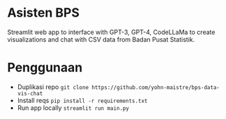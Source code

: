 # Asisten BPS
Streamlit web app to interface with GPT-3, GPT-4, CodeLLaMa to create visualizations and chat with CSV data from Badan Pusat Statistik.

# Penggunaan
* Duplikasi repo `git clone https://github.com/yohn-maistre/bps-data-vis-chat`
* Install reqs `pip install -r requirements.txt`
* Run app locally `streamlit run main.py`
